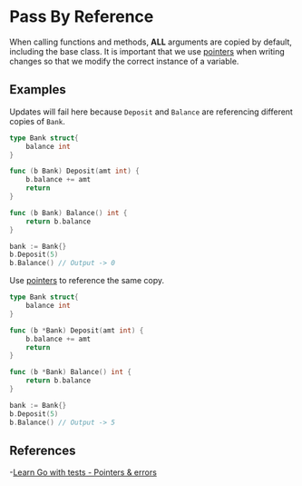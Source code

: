 # Pass By Reference

When calling functions and methods, **ALL** arguments are copied by default,
including the base class. It is important that we use [pointers](pointers.md)
when writing changes so that we modify the correct instance of a variable.

## Examples

Updates will fail here because `Deposit` and `Balance` are
referencing different copies of `Bank`.

```go
type Bank struct{
    balance int
}

func (b Bank) Deposit(amt int) {
    b.balance += amt
    return
}

func (b Bank) Balance() int {
    return b.balance
}

bank := Bank{}
b.Deposit(5)
b.Balance() // Output -> 0

```

Use [pointers](pointers.md) to reference the same copy.

```go
type Bank struct{
    balance int
}

func (b *Bank) Deposit(amt int) {
    b.balance += amt
    return
}

func (b *Bank) Balance() int {
    return b.balance
}

bank := Bank{}
b.Deposit(5)
b.Balance() // Output -> 5

```
## References

-[Learn Go with tests - Pointers & errors](https://quii.gitbook.io/learn-go-with-tests/go-fundamentals/pointers-and-errors#thats-not-quite-right)

